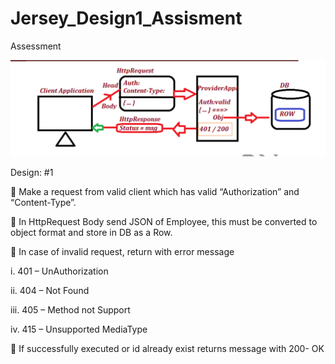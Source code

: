 # Jersey_Design1_Assisment
Assessment 

![img.png](img.png)

Design: #1

 Make a request from valid client which has valid “Authorization” and
   “Content-Type”.

 In HttpRequest Body send JSON of Employee, this must be converted to
object format and store in DB as a Row.

 In case of invalid request, return with error message

i. 401 – UnAuthorization

ii. 404 – Not Found

iii. 405 – Method not Support

iv. 415 – Unsupported MediaType

 If successfully executed or id already exist returns message with 200- OK

